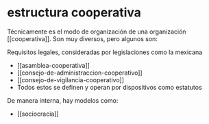 # estructura cooperativa
Técnicamente es el modo de organización de una organización [[cooperativa]]. Son muy diversos, pero algunos son:

Requisitos legales, consideradas por legislaciones como la mexicana

- [[asamblea-cooperativa]]
- [[consejo-de-administraccion-cooperativo]]
- [[consejo-de-vigilancia-cooperativo]]
- Todos estos se definen y operan por dispositivos como estatutos

De manera interna, hay modelos como:

- [[sociocracia]]
